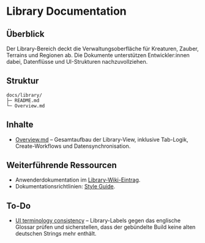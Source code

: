 # Library Documentation

## Überblick
Der Library-Bereich deckt die Verwaltungsoberfläche für Kreaturen, Zauber, Terrains und Regionen ab. Die Dokumente unterstützen
Entwickler:innen dabei, Datenflüsse und UI-Strukturen nachzuvollziehen.

## Struktur
```
docs/library/
├─ README.md
└─ Overview.md
```

## Inhalte
- [Overview.md](Overview.md) – Gesamtaufbau der Library-View, inklusive Tab-Logik, Create-Workflows und Datensynchronisation.

## Weiterführende Ressourcen
- Anwenderdokumentation im [Library-Wiki-Eintrag](../../../wiki/Library.md).
- Dokumentationsrichtlinien: [Style Guide](../../../style-guide.md).

## To-Do
- [UI terminology consistency](../../../todo/ui-terminology-consistency.md) – Library-Labels gegen das englische Glossar prüfen und sicherstellen, dass der gebündelte Build keine alten deutschen Strings mehr enthält.
